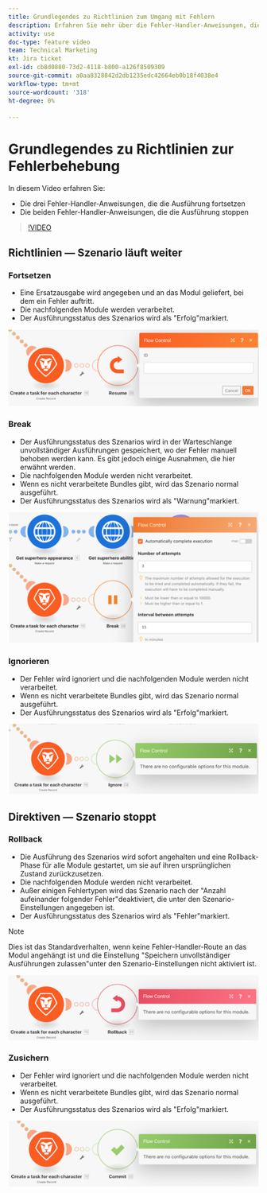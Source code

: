 ```yaml
---
title: Grundlegendes zu Richtlinien zum Umgang mit Fehlern
description: Erfahren Sie mehr über die Fehler-Handler-Anweisungen, die die Ausführung fortsetzen, und die Anweisungen, die die Ausführung stoppen, in [!DNL Adobe Workfront Fusion].
activity: use
doc-type: feature video
team: Technical Marketing
kt: Jira ticket
exl-id: cb8d0880-73d2-4118-b800-a126f8509309
source-git-commit: a0aa8328842d2db1235edc42664eb0b18f4038e4
workflow-type: tm+mt
source-wordcount: '318'
ht-degree: 0%

---
```


# Grundlegendes zu Richtlinien zur Fehlerbehebung

In diesem Video erfahren Sie:

* Die drei Fehler-Handler-Anweisungen, die die Ausführung fortsetzen
* Die beiden Fehler-Handler-Anweisungen, die die Ausführung stoppen

>[!VIDEO](https://video.tv.adobe.com/v/335305/?quality=12)

## Richtlinien — Szenario läuft weiter

### Fortsetzen

* Eine Ersatzausgabe wird angegeben und an das Modul geliefert, bei dem ein Fehler auftritt.
* Die nachfolgenden Module werden verarbeitet.
* Der Ausführungsstatus des Szenarios wird als &quot;Erfolg&quot;markiert.

![Ein Bild einer Wiederaufnahme-Anweisung](assets/troubleshooting-and-error-handling-2.png)

### Break

* Der Ausführungsstatus des Szenarios wird in der Warteschlange unvollständiger Ausführungen gespeichert, wo der Fehler manuell behoben werden kann. Es gibt jedoch einige Ausnahmen, die hier erwähnt werden.
* Die nachfolgenden Module werden nicht verarbeitet.
* Wenn es nicht verarbeitete Bundles gibt, wird das Szenario normal ausgeführt.
* Der Ausführungsstatus des Szenarios wird als &quot;Warnung&quot;markiert.

![Ein Bild einer Break-Richtlinie](assets/troubleshooting-and-error-handling-3.png)

### Ignorieren

* Der Fehler wird ignoriert und die nachfolgenden Module werden nicht verarbeitet.
* Wenn es nicht verarbeitete Bundles gibt, wird das Szenario normal ausgeführt.
* Der Ausführungsstatus des Szenarios wird als &quot;Erfolg&quot;markiert.

![Bild einer Ignorieren-Richtlinie](assets/troubleshooting-and-error-handling-4.png)

## Direktiven — Szenario stoppt

### Rollback

* Die Ausführung des Szenarios wird sofort angehalten und eine Rollback-Phase für alle Module gestartet, um sie auf ihren ursprünglichen Zustand zurückzusetzen.
* Die nachfolgenden Module werden nicht verarbeitet.
* Außer einigen Fehlertypen wird das Szenario nach der &quot;Anzahl aufeinander folgender Fehler&quot;deaktiviert, die unter den Szenario-Einstellungen angegeben ist.
* Der Ausführungsstatus des Szenarios wird als &quot;Fehler&quot;markiert.

>[!NOTE]
>
>Dies ist das Standardverhalten, wenn keine Fehler-Handler-Route an das Modul angehängt ist und die Einstellung &quot;Speichern unvollständiger Ausführungen zulassen&quot;unter den Szenario-Einstellungen nicht aktiviert ist.

![Ein Bild einer Rollback-Richtlinie](assets/troubleshooting-and-error-handling-5.png)

### Zusichern

* Der Fehler wird ignoriert und die nachfolgenden Module werden nicht verarbeitet.
* Wenn es nicht verarbeitete Bundles gibt, wird das Szenario normal ausgeführt.
* Der Ausführungsstatus des Szenarios wird als &quot;Erfolg&quot;markiert.

![Ein Bild von einer Richtlinie über Verpflichtungen](assets/troubleshooting-and-error-handling-6.png)
